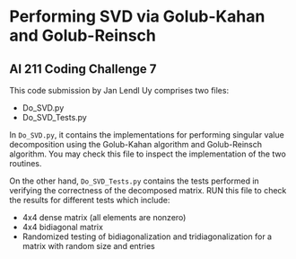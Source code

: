 # Performing SVD via Golub-Kahan and Golub-Reinsch
## AI 211 Coding Challenge 7

This code submission by Jan Lendl Uy comprises two files:

- Do_SVD.py
- Do_SVD_Tests.py

In `Do_SVD.py`, it contains the implementations for performing singular value decomposition using the Golub-Kahan algorithm and Golub-Reinsch algorithm. You may check this file to inspect the implementation of the two routines.

On the other hand, `Do_SVD_Tests.py` contains the tests performed in verifying the correctness of the decomposed matrix. RUN this file to check the results for different tests which include:

- 4x4 dense matrix (all elements are nonzero)
- 4x4 bidiagonal matrix
- Randomized testing of bidiagonalization and tridiagonalization for a matrix with random size and entries
